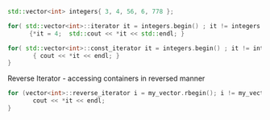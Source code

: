 ```cpp
std::vector<int> integers{ 3, 4, 56, 6, 778 };
```
```cpp
for( std::vector<int>::iterator it = integers.begin() ; it != integers.end() ; ++it )
      {*it = 4;  std::cout << *it << std::endl; }
```
```cpp
for( std::vector<int>::const_iterator it = integers.begin() ; it != integers.end() ; ++it )
       { cout << *it << endl; }
}
```
Reverse Iterator - accessing containers in reversed manner
```cpp
for (vector<int>::reverse_iterator i = my_vector.rbegin(); i != my_vector.rend(); ++i ) { 
       cout << *it << endl;
} 
```
